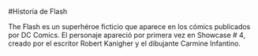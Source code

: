 #Historia de Flash

The Flash es un superhéroe ficticio que aparece en los cómics publicados por DC Comics. El personaje apareció por primera vez en Showcase # 4, creado por el escritor Robert Kanigher y el dibujante Carmine Infantino.
